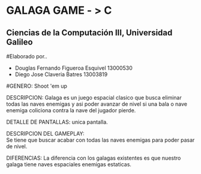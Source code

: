 <h1>GALAGA GAME - > C</h1>
<h2>Ciencias de la Computación III, Universidad Galileo</h2>
#Elaborado por..
<ul>
    <li>Douglas Fernando Figueroa Esquivel 13000530</li>
    <li>Diego Jose Claveria Batres 13003819</li>
</ul>
	
#GENERO:
	Shoot 'em up

DESCRIPCION:
	Galaga es un juego espacial clasico que busca eliminar todas las naves enemigas y asi poder avanzar de nivel si una bala o nave 	enemiga coliciona contra la nave del jugador pierde.

DETALLE DE PANTALLAS:
	unica pantalla.

DESCRIPCION DEL GAMEPLAY:	
	Se tiene que buscar acabar con todas las naves enemigas para poder pasar de nivel.



DIFERENCIAS:
	La diferencia con los galagas existentes es que nuestro galaga tiene naves espaciales enemigas estaticas.

